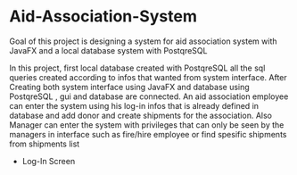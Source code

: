 # Aid-Association-System
Goal of this project is designing a system for aid association system with JavaFX and a local database system with PostqreSQL


In this project, first local database created with PostqreSQL all the sql queries created according to infos that wanted from system interface.
After Creating both system interface using JavaFX and database using PostqreSQL , gui and database are connected. An aid association employee can enter the system
using his log-in infos that is already defined in database and add donor and create shipments for the association. Also Manager can enter the system with privileges
that can only be seen by the managers in interface such as fire/hire employee or find spesific shipments from shipments list


- Log-In Screen

